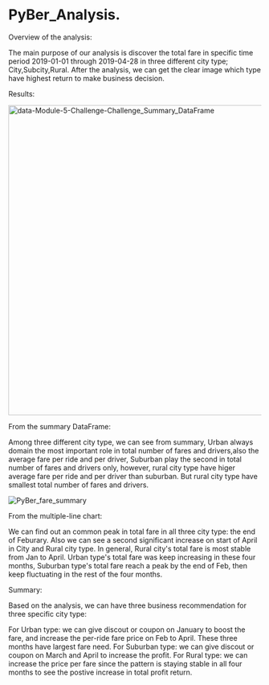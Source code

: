 # PyBer_Analysis.


Overview of the analysis: 

The main purpose of our analysis is discover the total fare in specific time period 2019-01-01 through 2019-04-28 in three different city type; City,Subcity,Rural.
After the analysis, we can get the clear image which type have highest return to make business decision.

Results: 



<img width="617" alt="data-Module-5-Challenge-Challenge_Summary_DataFrame" src="https://user-images.githubusercontent.com/93842672/144756537-8c0c3cc6-10be-4f51-812f-5322ed910482.png">

From the summary DataFrame:

Among three different city type, we can see from summary, Urban always domain the most important role in total number of fares and drivers,also the average fare per ride and per driver, Suburban play the second in total number of fares and drivers only, however, rural city type have higer average fare per ride and per driver than suburban. But rural city type have smallest total number of fares and drivers.



![PyBer_fare_summary](https://user-images.githubusercontent.com/93842672/144756539-2454b5a2-b255-4b9b-be3d-c1655851ae29.png)

From the multiple-line chart:

We can find out an common peak in total fare in all three city type: the end of Feburary. Also we can see a second significant increase on start of April in City and Rural city type. In general, Rural city's total fare  is most stable from Jan to April. Urban type's total fare was keep increasing in these four months, Suburban type's total fare reach a peak by the end of Feb, then keep fluctuating in the rest of the four months.

Summary: 

Based on the analysis, we can have three business recommendation for three specific city type:

For Urban type: we can give discout or coupon on January to boost the fare, and increase the per-ride fare price on Feb to April. These three months have largest fare need.
For Suburban type: we can give discout or coupon on March and April to increase the profit.
For Rural type: we can increase the price per fare since the pattern is staying stable in all four months to see the postive increase in total profit return.

